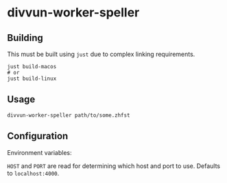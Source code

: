 # divvun-worker-speller

## Building

This must be built using `just` due to complex linking requirements.

```
just build-macos
# or
just build-linux
```

## Usage

```
divvun-worker-speller path/to/some.zhfst
```

## Configuration

Environment variables:

`HOST` and `PORT` are read for determining which host and port to use. Defaults to `localhost:4000`.